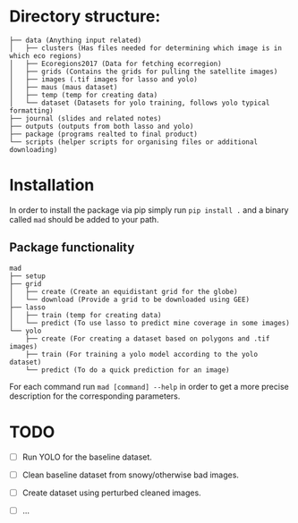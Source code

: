 # Directory structure:

```.
├── data (Anything input related)
│   ├── clusters (Has files needed for determining which image is in which eco regions)
│   ├── Ecoregions2017 (Data for fetching ecorregion)
│   ├── grids (Contains the grids for pulling the satellite images)
│   ├── images (.tif images for lasso and yolo)
│   ├── maus (maus dataset)
│   ├── temp (temp for creating data)
│   └── dataset (Datasets for yolo training, follows yolo typical formatting)
├── journal (slides and related notes)
├── outputs (outputs from both lasso and yolo)
├── package (programs realted to final product)
└── scripts (helper scripts for organising files or additional downloading)
```

# Installation

In order to install the package via pip simply run `pip install .` and a binary called `mad` should be added to your path.
## Package functionality

```
mad
├── setup
├── grid
│   ├── create (Create an equidistant grid for the globe)
│   └── download (Provide a grid to be downloaded using GEE)
├── lasso
│   ├── train (temp for creating data)
│   └── predict (To use lasso to predict mine coverage in some images)
└── yolo
    ├── create (For creating a dataset based on polygons and .tif images)
    ├── train (For training a yolo model according to the yolo dataset)
    └── predict (To do a quick prediction for an image)

```

For each command run `mad [command] --help` in order to get a more precise description for the corresponding parameters.

# TODO
 - [ ] Run YOLO for the baseline dataset. 
 - [ ] Clean baseline dataset from snowy/otherwise bad images. 
 - [ ] Create dataset using perturbed cleaned images. 
 - [ ] ... 

